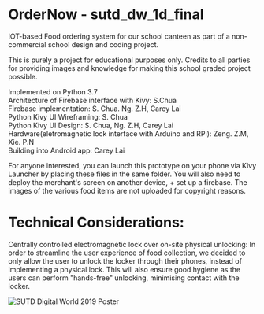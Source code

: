 # OrderNow - sutd_dw_1d_final
IOT-based Food ordering system for our school canteen as part of a non-commercial school design and coding project. 

This is purely a project for educational purposes only. Credits to all parties for providing images and knowledge for making this school graded project possible. 

Implemented on Python 3.7 </br> 
Architecture of Firebase interface with Kivy: S.Chua </br> 
Firebase implementation: S. Chua. Ng. Z.H, Carey Lai </br> 
Python Kivy UI Wireframing: S. Chua </br> 
Python Kivy UI Design: S. Chua, Ng. Z.H, Carey Lai </br> 
Hardware(eletromagnetic lock interface with Arduino and RPi): Zeng. Z.M, Xie. P.N </br> 
Building into Android app: Carey Lai

For anyone interested, you can launch this prototype on your phone via Kivy Launcher by placing these files in the same folder. You will also need to deploy the merchant's screen on another device, + set up a firebase. The images of the various food items are not uploaded for copyright reasons. 

# Technical Considerations:</br> 
Centrally controlled electromagnetic lock over on-site physical unlocking: In order to streamline the user experience of food collection, we decided to only allow the user to unlock the locker through their phones, instead of implementing a physical lock. This will also ensure good hygiene as the users can perform "hands-free" unlocking, minimising contact with the locker. 

![SUTD Digital World 2019 Poster](https://github.com/careylzh/sutd_dw_1d_final/blob/master/f03_ordernow_poster.png)
